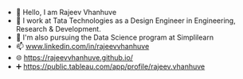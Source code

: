 - 👋 Hello, I am Rajeev Vhanhuve
- 💼 I work at Tata Technologies as a Design Engineer in Engineering, Research & Development.
- 🌱 I'm also pursuing the Data Science program at Simplilearn
- 📫 www.linkedin.com/in/rajeevvhanhuve
- 🌐 https://rajeevvhanhuve.github.io/
- ➕ https://public.tableau.com/app/profile/rajeev.vhanhuve
<!---
rajeevvhanhuve/rajeevvhanhuve is a ✨ special ✨ repository because its `README.md` (this file) appears on your GitHub profile.
You can click the Preview link to take a look at your changes.
--->
